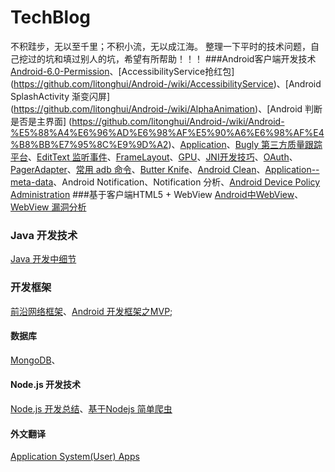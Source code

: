 # TechBlog
不积跬步，无以至千里；不积小流，无以成江海。
整理一下平时的技术问题，自己挖过的坑和填过别人的坑，希望有所帮助！！！
###Android客户端开发技术
[Android-6.0-Permission](https://github.com/litonghui/Android-/wiki/Android-6.0-Permission)、[AccessibilityService抢红包] (https://github.com/litonghui/Android-/wiki/AccessibilityService)、[Android SplashActivity 渐变闪屏]  (https://github.com/litonghui/Android-/wiki/AlphaAnimation)、[Android 判断是否是主界面] (https://github.com/litonghui/Android-/wiki/Android-%E5%88%A4%E6%96%AD%E6%98%AF%E5%90%A6%E6%98%AF%E4%B8%BB%E7%95%8C%E9%9D%A2)、[Application](https://github.com/litonghui/Android-/wiki/Application)、[Bugly 第三方质量跟踪平台](https://github.com/litonghui/Android-/wiki/Bugly-%E7%AC%AC%E4%B8%89%E6%96%B9%E8%B4%A8%E9%87%8F%E8%B7%9F%E8%B8%AA%E5%B9%B3%E5%8F%B0)、[EditText 监听事件](https://github.com/litonghui/Android-/wiki/EditText-%E7%9B%91%E5%90%AC%E4%BA%8B%E4%BB%B6)、[FrameLayout](https://github.com/litonghui/Android-/wiki/FrameLayout)、[GPU](https://github.com/litonghui/Android-/wiki/GPU)、[JNI开发技巧](https://github.com/litonghui/Android-/wiki/JNI%E5%BC%80%E5%8F%91%E6%8A%80%E5%B7%A7)、[OAuth](https://github.com/litonghui/Android-/wiki/OAuth)、[PagerAdapter](https://github.com/litonghui/Android-/wiki/PagerAdapter)、[常用 adb 命令](https://github.com/litonghui/Android-/wiki/Frequently-use-adb)、[Butter Knife](https://github.com/litonghui/Android-/wiki/Butter-Knife)、[Android Clean](https://github.com/litonghui/Android-/wiki/Android-Clean)、[Application--meta-data](https://github.com/litonghui/Android-/wiki/Application--meta-data)、Android Notification、Notification 分析、[Android Device Policy Administration](https://github.com/litonghui/TechBlog/wiki/Android-Device-Policy-Administration)
###基于客户端HTML5 + WebView
[Android中WebView](https://github.com/litonghui/TechBlog/wiki/Android%E4%B8%ADWebView)、[WebView 漏洞分析](https://github.com/litonghui/TechBlog/wiki/WebView-%E6%BC%8F%E6%B4%9E%E5%88%86%E6%9E%90)
### Java 开发技术
[Java 开发中细节](https://github.com/litonghui/TechBlog/wiki/Java-%E5%BC%80%E5%8F%91%E4%B8%AD%E7%BB%86%E8%8A%82)
### 开发框架
[前沿网络框架]()、[Android 开发框架之MVP]();
#### 数据库
[MongoDB](https://github.com/litonghui/TechBlog/wiki/MongoDB-%E6%93%8D%E4%BD%9C)、
#### Node.js 开发技术
[Node.js 开发总结](https://github.com/litonghui/TechBlog/wiki/Node-js-%E5%AD%A6%E4%B9%A0%E6%80%BB%E7%BB%93)、[基于Nodejs 简单爬虫](https://github.com/litonghui/TechBlog/wiki/%E5%9F%BA%E4%BA%8ENodejs-%E7%88%AC%E8%99%AB%E4%BB%8B%E7%BB%8D)
#### 外文翻译
[Application System(User) Apps](https://github.com/litonghui/TechBlog/wiki/Android-%E5%A4%96%E6%96%87%E7%BF%BB%E8%AF%91%EF%BC%9AApplication%E3%80%81System(User)-Apps)
